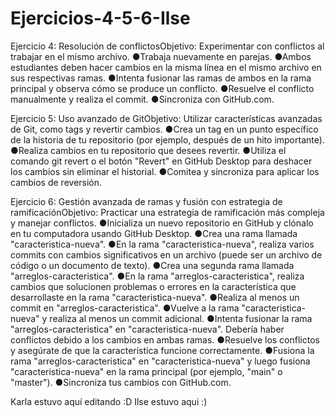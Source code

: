# Ejercicios-4-5-6-Ilse
Ejercicio 4: Resolución de conflictosObjetivo: Experimentar con conflictos al trabajar en el mismo archivo.
●Trabaja nuevamente en parejas.
●Ambos estudiantes deben hacer cambios en la misma línea en el mismo archivo en sus respectivas ramas.
●Intenta fusionar las ramas de ambos en la rama principal y observa cómo se produce un conflicto.
●Resuelve el conflicto manualmente y realiza el commit.
●Sincroniza con GitHub.com.

Ejercicio 5: Uso avanzado de GitObjetivo: Utilizar características avanzadas de Git, como tags y revertir cambios.
●Crea un tag en un punto específico de la historia de tu repositorio (por ejemplo, después de un hito importante).
●Realiza cambios en tu repositorio que desees revertir.
●Utiliza el comando git revert o el botón "Revert" en GitHub Desktop para deshacer los cambios sin eliminar el historial.
●Comitea y sincroniza para aplicar los cambios de reversión.

Ejercicio 6: Gestión avanzada de ramas y fusión con estrategia de ramificaciónObjetivo: Practicar una estrategia de ramificación más compleja y manejar conflictos.
●Inicializa un nuevo repositorio en GitHub y clónalo en tu computadora usando GitHub Desktop.
●Crea una rama llamada "caracteristica-nueva".
●En la rama "caracteristica-nueva", realiza varios commits con cambios significativos en un archivo (puede ser un archivo de código o un documento de texto).
●Crea una segunda rama llamada "arreglos-caracteristica".
●En la rama "arreglos-caracteristica", realiza cambios que solucionen problemas o errores en la característica que desarrollaste en la rama "caracteristica-nueva".
●Realiza al menos un commit en "arreglos-caracteristica".
●Vuelve a la rama "caracteristica-nueva" y realiza al menos un commit adicional.
●Intenta fusionar la rama "arreglos-caracteristica" en "caracteristica-nueva". Debería haber conflictos debido a los cambios en ambas ramas.
●Resuelve los conflictos y asegúrate de que la característica funcione correctamente.
●Fusiona la rama "arreglos-caracteristica" en "caracteristica-nueva" y luego fusiona "caracteristica-nueva" en la rama principal (por ejemplo, "main" o "master").
●Sincroniza tus cambios con GitHub.com.

Karla estuvo aquí editando :D
Ilse estuvo aqui :)
